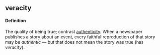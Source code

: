 ## veracity

<h4>Definition</h4><p>The quality of being true; contrast <a href="authenticity">authenticity</a>. When a newspaper publishes a story about an event, every faithful reproduction of that story may be <em>authentic</em> — but that does not mean the story was true (has <em>veracity</em>).</p>

